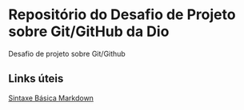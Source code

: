 # Repositório do Desafio de Projeto sobre Git/GitHub da Dio
Desafio de projeto sobre Git/Github

## Links úteis 
[Sintaxe Básica Markdown](https://www.markdownguide.org/basic-syntax/)
